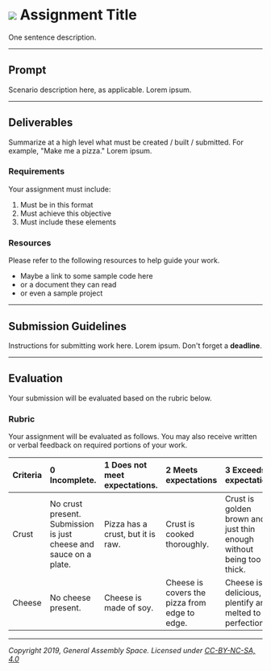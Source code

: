 # ![](https://ga-dash.s3.amazonaws.com/production/assets/logo-9f88ae6c9c3871690e33280fcf557f33.png) Assignment Title

One sentence description.

---

## Prompt
<!---
Include a brief description setting up a relevant business case or scenario here, as appropriate.
--->

Scenario description here, as applicable. Lorem ipsum.

---

## Deliverables

Summarize at a high level what must be created / built / submitted. For example, "Make me a pizza." Lorem ipsum.

### Requirements
<!---
Graded assignments must have clearly delineated requirements that outline student deliverable expectations. These requirements will be evaluated using the rubric.
--->

Your assignment must include:

1. Must be in this format
2. Must achieve this objective
3. Must include these elements

### Resources

Please refer to the following resources to help guide your work.

* Maybe a link to some sample code here
* or a document they can read
* or even a sample project

---

## Submission Guidelines

Instructions for submitting work here. Lorem ipsum. Don't forget a **deadline**.

---

## Evaluation

Your submission will be evaluated based on the rubric below.

<!---
Create a rubric inline below, or delete the following section and link to an external rubric. All assignments **MUST** have a rubric, no matter how simple!
--->

### Rubric
Your assignment will be evaluated as follows. You may also receive written or verbal feedback on required portions of your work.

 <!---
Replace the criteria and evidence below with your own information as needed, but do not change the header row!
--->

Criteria | **0** Incomplete. | **1** Does not meet expectations. | **2** Meets expectations | **3**  Exceeds expectations |
:--- | :--- | :--- | :--- | :---
Crust | No crust present. Submission is just cheese and sauce on a plate. | Pizza has a crust, but it is raw. | Crust is cooked thoroughly.| Crust is golden brown and just thin enough without being too thick.
Cheese | No cheese present. | Cheese is made of soy. | Cheese is covers the pizza from edge to edge. | Cheese is delicious, plentify and melted to perfection.

---

*Copyright 2019, General Assembly Space. Licensed under [CC-BY-NC-SA, 4.0](https://creativecommons.org/licenses/by-nc-sa/4.0/)*
